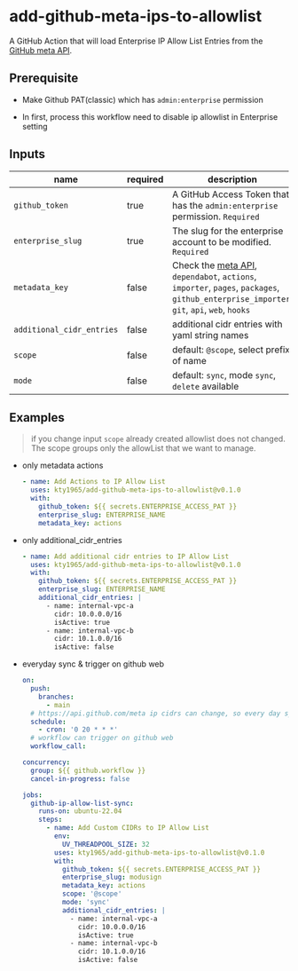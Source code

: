 # add-github-meta-ips-to-allowlist

A GitHub Action that will load Enterprise IP Allow List Entries from the [GitHub meta API](https://api.github.com/meta).

## Prerequisite

- Make Github PAT(classic) which has `admin:enterprise` permission

- In first, process this workflow need to disable ip allowlist in Enterprise setting

## Inputs

| name                      | required | description                                                                                                                                                             |
| ------------------------- | -------- | ----------------------------------------------------------------------------------------------------------------------------------------------------------------------- |
| `github_token`            | true     | A GitHub Access Token that has the `admin:enterprise` permission. `Required`                                                                                            |
| `enterprise_slug`         | true     | The slug for the enterprise account to be modified. `Required`                                                                                                          |
| `metadata_key`            | false    | Check the [meta API](https://api.github.com/meta), `dependabot`, `actions`, `importer`, `pages`, `packages`, `github_enterprise_importer`, `git`, `api`, `web`, `hooks` |
| `additional_cidr_entries` | false    | additional cidr entries with yaml string names                                                                                                                          |
| `scope`                   | false    | default: `@scope`, select prefix of name                                                                                                                                |
| `mode`                    | false    | default: `sync`, mode `sync`, `delete` available                                                                                                                        |

## Examples

> if you change input `scope` already created allowlist does not changed.
> The scope groups only the allowList that we want to manage.

- only metadata actions

  ```yaml
  - name: Add Actions to IP Allow List
    uses: kty1965/add-github-meta-ips-to-allowlist@v0.1.0
    with:
      github_token: ${{ secrets.ENTERPRISE_ACCESS_PAT }}
      enterprise_slug: ENTERPRISE_NAME
      metadata_key: actions
  ```

- only additional_cidr_entries

  ```yaml
  - name: Add additional cidr entries to IP Allow List
    uses: kty1965/add-github-meta-ips-to-allowlist@v0.1.0
    with:
      github_token: ${{ secrets.ENTERPRISE_ACCESS_PAT }}
      enterprise_slug: ENTERPRISE_NAME
      additional_cidr_entries: |
        - name: internal-vpc-a
          cidr: 10.0.0.0/16
          isActive: true
        - name: internal-vpc-b
          cidr: 10.1.0.0/16
          isActive: false
  ```

- everyday sync & trigger on github web

  ```yaml
  on:
    push:
      branches:
        - main
    # https://api.github.com/meta ip cidrs can change, so every day sync
    schedule:
      - cron: '0 20 * * *'
    # workflow can trigger on github web
    workflow_call:

  concurrency:
    group: ${{ github.workflow }}
    cancel-in-progress: false

  jobs:
    github-ip-allow-list-sync:
      runs-on: ubuntu-22.04
      steps:
        - name: Add Custom CIDRs to IP Allow List
          env:
            UV_THREADPOOL_SIZE: 32
          uses: kty1965/add-github-meta-ips-to-allowlist@v0.1.0
          with:
            github_token: ${{ secrets.ENTERPRISE_ACCESS_PAT }}
            enterprise_slug: modusign
            metadata_key: actions
            scope: '@scope'
            mode: 'sync'
            additional_cidr_entries: |
              - name: internal-vpc-a
                cidr: 10.0.0.0/16
                isActive: true
              - name: internal-vpc-b
                cidr: 10.1.0.0/16
                isActive: false
  ```
